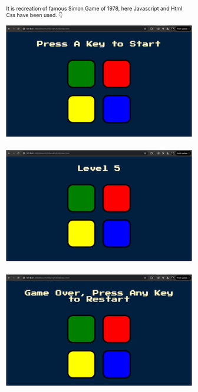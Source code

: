 It is recreation of famous Simon Game of 1978, here Javascript and Html Css have been used. 👇

![Alt text](/screenshots/Screenshot_1.png?raw=true "screenshot")
</br></br></br>
![Alt text](/screenshots/Screenshot_2.png?raw=true "screenshot")
</br></br></br>
![Alt text](/screenshots/Screenshot_3.png?raw=true "screenshot")
